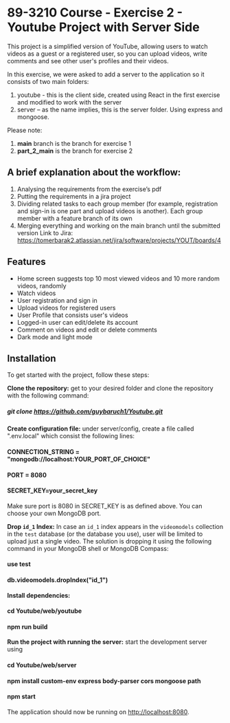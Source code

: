 # 89-3210 Course - Exercise 2 - Youtube Project with Server Side 

This project is a simplified version of YouTube, allowing users to watch videos as a guest or a registered user, so you can upload videos, write comments and see other user's profiles and their videos.

In this exercise, we were asked to add a server to the application so it consists of two main folders:
1. youtube - this is the client side, created using React in the first exercise and modified to work with the server
2. server – as the name implies, this is the server folder. Using express and mongoose.

Please note:
1. **main** branch is the branch for exercise 1
2. **part_2_main** is the branch for exercise 2
   
## A brief explanation about the workflow:

1.	Analysing the requirements from the exercise’s pdf
2.	Putting the requirements in a jira project
3.	Dividing related tasks to each group member (for example, registration and sign-in is one part and upload videos is another). Each group member with a feature branch of its own
4.	Merging everything and working on the main branch until the submitted version
Link to Jira: https://tomerbarak2.atlassian.net/jira/software/projects/YOUT/boards/4

## Features
- Home screen suggests top 10 most viewed videos and 10 more random videos, randomly
- Watch videos
- User registration and sign in
- Upload videos for registered users
- User Profile that consists user's videos
- Logged-in user can edit/delete its account
- Comment on videos and edit or delete comments
- Dark mode and light mode

## Installation

To get started with the project, follow these steps:

**Clone the repository:**
 get to your desired folder and clone the repository with the following command:
##### git clone https://github.com/guybaruch1/Youtube.git

**Create configuration file:**
under server/config, create a file called ".env.local" which consist the following lines:

#### CONNECTION_STRING = "mongodb://localhost:YOUR_PORT_OF_CHOICE"
#### PORT = 8080
#### SECRET_KEY=your_secret_key

Make sure port is 8080 in SECRET_KEY is as defined above. You can choose your own MongoDB port.

**Drop `id_1` Index:**
In case an `id_1` index appears in the `videomodels` collection in the `test` database (or the database you use), user will be limited to upload just a single video.
The solution is dropping it using the following command in your MongoDB shell or MongoDB Compass:
#### use test
#### db.videomodels.dropIndex("id_1")

**Install dependencies:**
#### cd Youtube/web/youtube
#### npm run build

**Run the project with running the server:**
 start the development server using
#### cd Youtube/web/server
#### npm install custom-env express body-parser cors mongoose path
#### npm start

The application should now be running on [http://localhost:8080](http://localhost:8080).
